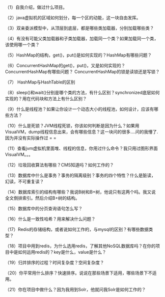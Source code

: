 （1）自我介绍，做过什么项目。

（2）java虚拟机的区域如何划分，每一个区的动能，这一块自由发挥。

（3）双亲委派模型中，从顶层到底层，都是哪些类加载器，分别加载哪些类？

（4）有没有可能父类加载器和子类加载器，加载同一个类？如果加载同一个类，该使用哪一个类？

（5）HashMap的结构，get()，put()是如何实现的？HashMap有哪些问题？

（6）ConcurrentHashMap的get()，put()，又是如何实现的？ConcurrentHashMap有哪些问题？
 ConcurrentHashMap的锁是读锁还是写锁？

（7） HashMap与HashTable的区别

（8）sleep()和wait()分别是哪个类的方法，有什么区别？synchronized底层如何实现的？用在代码块和方法上有什么区别？

（9）什么是线程池？如果让你设计一个动态大小的线程池，如何设计，应该有哪些方法？

（10）什么是死锁？JVM线程死锁，你该如何判断是因为什么？如果用VisualVM，dump线程信息出来，会有哪些信息？这一块问的很多....问的我懵了. 因为并没有实际操作过 = =

（11）查看jvm虚拟机里面堆、线程的信息，你用过什么命令？我只用过图形界面VisualVM。。。

（12）垃圾回收算法有哪些？CMS知道吗？如何工作的？

（13）数据库中什么是事务？事务的隔离级别？事务的四个特性？什么是脏读，幻读，不可重复读？

（14）数据库索引的结构有哪些？我说B树和B+树，他说只有这两个吗。我又说全文倒排索引。然后介绍B+树的结构。

（15）数据库中的分页查询语句怎么写？

（16）什么是一致性哈希？用来解决什么问题？

（17）Redis的存储结构，或者说如何工作的，与mysql的区别？有哪些数据类型？

（18）项目中用到redis，为什么选用redis，了解其他NoSQL数据库吗？在你的项目中是如何运用redis的？key是什么，value是什么？

（19）归并排序的过程？时间复杂度？空间复杂度？

（20）你平常用什么排序？快速排序。说说在那些场景下适用，哪些场景下不适用。

（21）你在项目中做什么？因为我用到Solr，他就问我Solr是如何工作的？